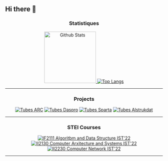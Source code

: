 ## Hi there 👋

<!--
**hodakova/hodakova** is a ✨ _special_ ✨ repository because its `README.md` (this file) appears on your GitHub profile.

Here are some ideas to get you started:

- 🔭 I’m currently working on ...
- 🌱 I’m currently learning ...
- 👯 I’m looking to collaborate on ...
- 🤔 I’m looking for help with ...
- 💬 Ask me about ...
- 📫 How to reach me: ...
- 😄 Pronouns: ...
- ⚡ Fun fact: ...
-->

<div align="center">
  <h3>Statistiques</h3>
  <a href="https://github.com/hodakova/">
    <img src="https://github-readme-stats.vercel.app/api?username=hodakova&hide=issues&show_icons=true&theme=vision-friendly-dark&include_all_commits=true&custom_title=Github+Stats" alt="Github Stats" height=165/>
    <img src="https://github-readme-stats.vercel.app/api/top-langs/?username=hodakova&langs_count=5&layout=compact&theme=vision-friendly-dark" alt="Top Langs"/>
  </a>


---

  <h3>Projects</h3>

[![Tubes ARC](https://github-readme-stats.vercel.app/api/pin/?username=yasminfath&theme=vision-friendly-dark&repo=arc-tubes)](https://github.com/yasminfath/arc-tubes)
[![Tubes Daspro](https://github-readme-stats.vercel.app/api/pin/?username=hodakova&theme=vision-friendly-dark&repo=Bandung_vs_Roro)](https://github.com/hodakova/Bandung_vs_Roro)
[![Tubes Sparta](https://github-readme-stats.vercel.app/api/pin/?username=Edvardesu&theme=vision-friendly-dark&repo=Milestone02_K12)](https://github.com/Edvardesu/Milestone02_K12)
[![Tubes Alstrukdat](https://github-readme-stats.vercel.app/api/pin/?username=hodakova&theme=vision-friendly-dark&repo=WayangWave)](https://github.com/hodakova/WayangWave)

---


  <h3>STEI Courses</h3>

[![IF2111 Algoritþm and Data Structure IST'22](https://github-readme-stats.vercel.app/api/pin/?username=hodakova&theme=vision-friendly-dark&repo=if2111_alstrukdat)](https://github.com/hodakova/if2111_alstrukdat)
[![II2130 Computer Arxitecture and Systems IST'22](https://github-readme-stats.vercel.app/api/pin/?username=hodakova&theme=vision-friendly-dark&repo=ii2130_arsikom)](https://github.com/hodakova/ii2130_arsikom)
[![II2230 Computer Network IST'22](https://github-readme-stats.vercel.app/api/pin/?username=hodakova&theme=vision-friendly-dark&repo=ii2230_jarkom)](https://github.com/hodakova/ii2230_jarkom)

---
